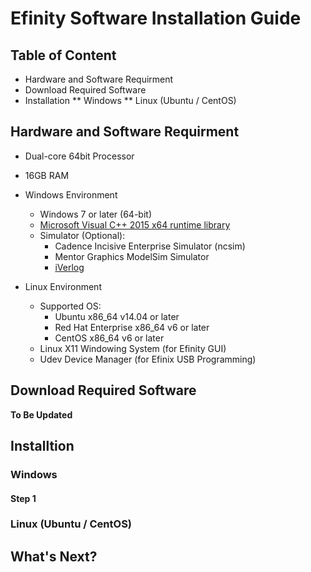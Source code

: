 # Efinity Software Installation Guide

## Table of Content
* Hardware and Software Requirment
* Download Required Software
* Installation
** Windows
** Linux (Ubuntu / CentOS)


## Hardware and Software Requirment

* Dual-core 64bit Processor
* 16GB RAM

* Windows Environment
  * Windows 7 or later (64-bit)
  * [Microsoft Visual C++ 2015 x64 runtime library](https://www.microsoft.com/en-us/download/details.aspx?id=52685)
  * Simulator (Optional): 
    * Cadence Incisive Enterprise Simulator (ncsim)
    * Mentor Graphics ModelSim Simulator
	* [iVerlog](http://iverilog.icarus.com/)
	
* Linux Environment
  * Supported OS:
    * Ubuntu x86_64 v14.04 or later
    * Red Hat Enterprise x86_64 v6 or later
    * CentOS x86_64 v6 or later
  * Linux X11 Windowing System (for Efinity GUI)
  * Udev Device Manager (for Efinix USB Programming)

## Download Required Software

**To Be Updated**

## Installtion
### Windows
#### Step 1
####

### Linux (Ubuntu / CentOS)

## What's Next?

